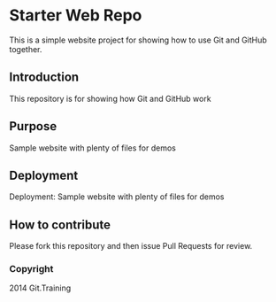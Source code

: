 # Starter Web Repo

This is a simple website project for showing how to use Git and GitHub together.

## Introduction

This repository is for showing how Git and GitHub work

## Purpose

Sample website with plenty of files for demos

## Deployment

Deployment: Sample website with plenty of files for demos

## How to contribute

Please fork this repository and then issue Pull Requests for review.

### Copyright

2014 Git.Training